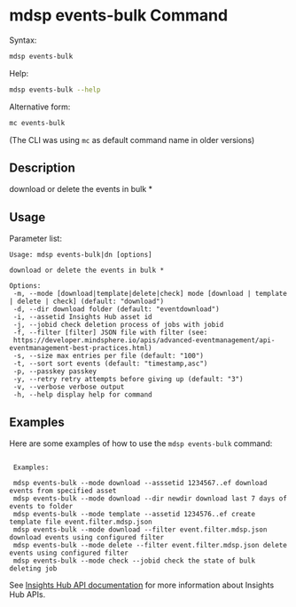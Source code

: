 # mdsp events-bulk Command

Syntax:

```bash
mdsp events-bulk
```

Help:

```bash
mdsp events-bulk --help
```

Alternative form:

```bash
mc events-bulk
```

(The CLI was using `mc` as default command name in older versions)

## Description

download or delete the events in bulk *

## Usage

Parameter list:

```text
Usage: mdsp events-bulk|dn [options]

download or delete the events in bulk *

Options:
 -m, --mode [download|template|delete|check] mode [download | template | delete | check] (default: "download")
 -d, --dir download folder (default: "eventdownload")
 -i, --assetid Insights Hub asset id
 -j, --jobid check deletion process of jobs with jobid
 -f, --filter [filter] JSON file with filter (see:
 https://developer.mindsphere.io/apis/advanced-eventmanagement/api-eventmanagement-best-practices.html)
 -s, --size max entries per file (default: "100")
 -t, --sort sort events (default: "timestamp,asc")
 -p, --passkey passkey
 -y, --retry retry attempts before giving up (default: "3")
 -v, --verbose verbose output
 -h, --help display help for command

```

## Examples

Here are some examples of how to use the `mdsp events-bulk` command:

```text

 Examples:

 mdsp events-bulk --mode download --asssetid 1234567..ef download events from specified asset
 mdsp events-bulk --mode download --dir newdir download last 7 days of events to folder
 mdsp events-bulk --mode template --assetid 1234576..ef create template file event.filter.mdsp.json
 mdsp events-bulk --mode download --filter event.filter.mdsp.json download events using configured filter
 mdsp events-bulk --mode delete --filter event.filter.mdsp.json delete events using configured filter
 mdsp events-bulk --mode check --jobid check the state of bulk deleting job

```

See [Insights Hub API documentation](https://documentation.mindsphere.io/MindSphere/apis/index.html) for more information about Insights Hub APIs.
